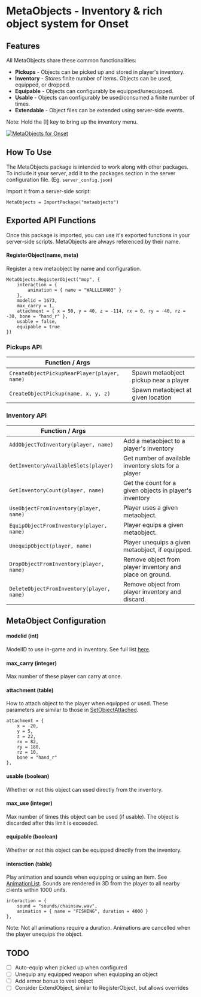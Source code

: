 # MetaObjects - Inventory & rich object system for Onset

## Features

All MetaObjects share these common functionalities:

- **Pickups** - Objects can be picked up and stored in player's inventory.
- **Inventory** - Stores finite number of items.  Objects can be used, equipped, or dropped.
- **Equipable** - Objects can configurably be equipped/unequipped.
- **Usable** - Objects can configurably be used/consumed a finite number of times.
- **Extendable** - Object files can be extended using server-side events.

Note: Hold the [I] key to bring up the inventory menu.

[![MetaObjects for Onset](https://i.gyazo.com/93aa1a9a150f981b07980000dfdd9447.gif)](https://i.gyazo.com/93aa1a9a150f981b07980000dfdd9447.gif)

## How To Use

The MetaObjects package is intended to work along with other packages.  To include it
your server, add it to the packages section in the server configuration file.  (Eg. `server_config.json`)

Import it from a server-side script:

```
MetaObjects = ImportPackage("metaobjects")
```

## Exported API Functions

Once this package is imported, you can use it's exported functions in your server-side scripts.
MetaObjects are always referenced by their name.

#### RegisterObject(name, meta)
Register a new metaobject by name and configuration.

```
MetaObjects.RegisterObject("mop", {
    interaction = {
        animation = { name = "WALLLEAN03" }
    },
    modelid = 1673,
    max_carry = 1,
    attachment = { x = 50, y = 40, z = -114, rx = 0, ry = -40, rz = -30, bone = "hand_r" },
    usable = false,
    equipable = true
})
```

### Pickups API

| Function / Args                              |                                       |
|----------------------------------------------|---------------------------------------|
| `CreateObjectPickupNearPlayer(player, name)` | Spawn metaobject pickup near a player |
| `CreateObjectPickup(name, x, y, z)`          | Spawn metaobject at given location    |


### Inventory API

| Function / Args                           |                                                          |
|-------------------------------------------|----------------------------------------------------------|
| `AddObjectToInventory(player, name)`      | Add a metaobject to a player's inventory                 |
| `GetInventoryAvailableSlots(player)`      | Get number of available inventory slots for a player     |
| `GetInventoryCount(player, name)`         | Get the count for a given objects in player's inventory  |
| `UseObjectFromInventory(player, name)`    | Player uses a given metaobject.                          |
| `EquipObjectFromInventory(player, name)`  | Player equips a given metaobject.                        |
| `UnequipObject(player, name)`             | Player unequips a given metaobject, if equipped.         |
| `DropObjectFromInventory(player, name)`   | Remove object from player inventory and place on ground. |
| `DeleteObjectFromInventory(player, name)` | Remove object from player inventory and discard.         |

## MetaObject Configuration

#### modelid (int)
ModelID to use in-game and in inventory.  See full list [here](https://dev.playonset.com/wiki/Objects).

#### max_carry (integer)
Max number of these player can carry at once.

#### attachment (table)
How to attach object to the player when equipped or used.  These parameters are similar to those in [SetObjectAttached](https://dev.playonset.com/wiki/SetObjectAttached).

```
attachment = { 
    x = -20, 
    y = 5, 
    z = 22, 
    rx = 82, 
    ry = 180, 
    rz = 10, 
    bone = "hand_r" 
},
```

#### usable (boolean)
Whether or not this object can used directly from the inventory.

#### max_use (integer)
Max number of times this object can be used (if usable).  The object is discarded after this limit is exceeded.

#### equipable (boolean)
Whether or not this object can be equipped directly from the inventory. 

#### interaction (table)
Play animation and sounds when equipping or using an item.  See [AnimationList](https://dev.playonset.com/wiki/AnimationList).  Sounds are rendered in 3D from the player to all nearby clients within 1000 units.

```
interaction = {
    sound = "sounds/chainsaw.wav",
    animation = { name = "FISHING", duration = 4000 }
},
```

Note: Not all animations require a duration.  Animations are cancelled when the player
unequips the object.

## TODO

- [ ] Auto-equip when picked up when configured
- [ ] Unequip any equipped weapon when equipping an object
- [ ] Add armor bonus to vest object
- [ ] Consider ExtendObject, similar to RegisterObject, but allows overrides
